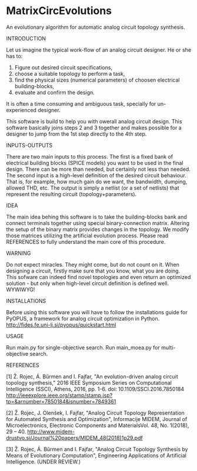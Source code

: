 # MatrixCircEvolutions
An evolutionary algorithm for automatic analog circuit topology synthesis. 

INTRODUCTION

Let us imagine the typical work-flow of an analog circuit designer. He or she has to:
  1. Figure out desired circuit specifications,
  2. choose a suitable topology to perform a task,
  3. find the physical sizes (numerical parameters) of choosen electrical building-blocks,
  4. evaluate and confirm the design. 
  
It is often a time consuming and ambiguous task, specially for un-experienced designer.

This software is build to help you with owerall analog circuit design. This software basically joins steps 2 and 3 together and makes possible for a designer to jump from the 1st step directly to the 4th step. 

INPUTS-OUTPUTS

There are two main inputs to this process. The first is a fixed bank of electrical building blocks (SPICE models) you want to be used in the final design. There can be more than needed, but certainly not less than needed. The second input is a high-level definition of the desired circuit behaviour. That is, for example, how much gain do we want, the bandwidth, dumping, allowed THD, etc.
The output is simply a netlist (or a set of netlists) that represent the resulting circuit (topology+parameters). 

IDEA

The main idea behing this software is to take the building-blocks bank and connect terminals together using special binary-connection matrix. Altering the setup of the binary matrix provides changes in the topology. We modify those matrices utilizing the artificial evolution process. Please read REFERENCES to fully understand the main core of this procedure. 

WARNING

Do not expect miracles. They might come, but do not count on it. When designing a circuit, firstly make sure that you know, what you are doing. This sofware can indeed find novel topologies and even return an optimized solution - but only when high-level circuit definition is defined well. WYWIWYG!

INSTALLATIONS

Before using this software you will have to follow the installations guide for PyOPUS, a framework for analog circuit optimization in Python. 
http://fides.fe.uni-lj.si/pyopus/quickstart.html

USAGE

Run main.py for single-objective search.
Run main_moea.py for multi-objective search.

REFERENCES

[1] Ž. Rojec, Á. Bűrmen and I. Fajfar, "An evolution-driven analog circuit topology synthesis," 2016 IEEE Symposium Series on Computational Intelligence (SSCI), Athens, 2016, pp. 1-6.
doi: 10.1109/SSCI.2016.7850184
http://ieeexplore.ieee.org/stamp/stamp.jsp?tp=&arnumber=7850184&isnumber=7849361

[2] Ž. Rojec, J. Olenšek, I. Fajfar, "Analog Circuit Topology Representation for Automated Synthesis and Optimization", Informacije MIDEM, Journal of Microelectronics, Electronic Components and MaterialsVol. 48, No. 1(2018), 29 – 40.
http://www.midem-drustvo.si/Journal%20papers/MIDEM_48(2018)1p29.pdf

[3] Ž. Rojec, Á. Bűrmen and I. Fajfar, "Analog Circuit Topology Synthesis by Means of Evolutionary Computation", Engineering Applications of Artificial Intelligence. (UNDER REVIEW.)

